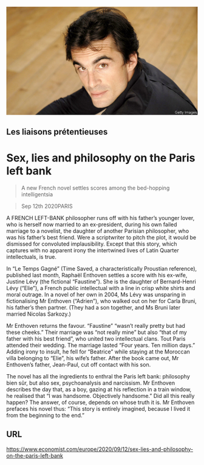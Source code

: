 ![](./images/20200912_EUP504.jpg)

## Les liaisons prétentieuses

# Sex, lies and philosophy on the Paris left bank

> A new French novel settles scores among the bed-hopping intelligentsia

> Sep 12th 2020PARIS

A  FRENCH LEFT-BANK philosopher runs off with his father’s younger lover, who is herself now married to an ex-president, during his own failed marriage to a novelist, the daughter of another Parisian philosopher, who was his father’s best friend. Were a scriptwriter to pitch the plot, it would be dismissed for convoluted implausibility. Except that this story, which captures with no apparent irony the intertwined lives of Latin Quarter intellectuals, is true.

In “Le Temps Gagné” (Time Saved, a characteristically Proustian reference), published last month, Raphaël Enthoven settles a score with his ex-wife, Justine Lévy (the fictional “Faustine”). She is the daughter of Bernard-Henri Lévy (“Elie”), a French public intellectual with a line in crisp white shirts and moral outrage. In a novel of her own in 2004, Ms Lévy was unsparing in fictionalising Mr Enthoven (“Adrien”), who walked out on her for Carla Bruni, his father’s then partner. (They had a son together, and Ms Bruni later married Nicolas Sarkozy.)

Mr Enthoven returns the favour. “Faustine” “wasn’t really pretty but had these cheeks.” Their marriage was “not really mine” but also “that of my father with his best friend”, who united two intellectual clans. Tout Paris attended their wedding. The marriage lasted “Four years. Ten million days.” Adding irony to insult, he fell for “Beatrice” while staying at the Moroccan villa belonging to “Elie”, his wife’s father. After the book came out, Mr Enthoven’s father, Jean-Paul, cut off contact with his son.

The novel has all the ingredients to enthral the Paris left bank: philosophy bien sûr, but also sex, psychoanalysis and narcissism. Mr Enthoven describes the day that, as a boy, gazing at his reflection in a train window, he realised that “I was handsome. Objectively handsome.” Did all this really happen? The answer, of course, depends on whose truth it is. Mr Enthoven prefaces his novel thus: “This story is entirely imagined, because I lived it from the beginning to the end.”

## URL

https://www.economist.com/europe/2020/09/12/sex-lies-and-philosophy-on-the-paris-left-bank
